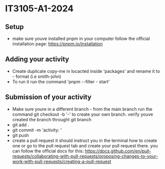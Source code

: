 # IT3105-A1-2024
## Setup
 - make sure youve installed pnpm in your computer follow the official installation page: https://pnpm.io/installation
## Adding your activity
 - Create duplicate copy-me in locacted inside 'packages' and rename it to <lastname>-<firstname> format (i.e smith-john)
 - To run it run the command 'pnpm --filter <lastname>-<firstname> start'

## Submission of your activity
 - Make sure youre in a different branch <lastname>-<firstname> from the main branch run the command git checkout -b '<lastname>-<firstname>' to create your own branch. verify youve created the branch throught git branch
 - git add .
 - git commit -m 'activity: <project-name>'
 - git push
 - create a pull request it should instruct you in the terminal how to create one or go to the pull request tab and create your pull request there. you can follow the official docs for this: https://docs.github.com/en/pull-requests/collaborating-with-pull-requests/proposing-changes-to-your-work-with-pull-requests/creating-a-pull-request

